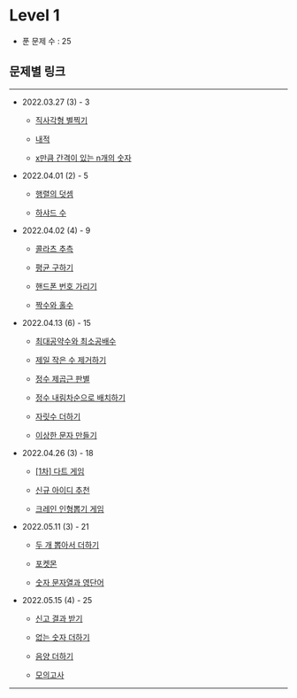 # Level 1

- 푼 문제 수 : 25

## 문제별 링크

----------------------

- 2022.03.27 (3) - 3

    - [직사각형 별찍기][rectangle star]

    - [내적][innerproduct]

    - [x만큼 간격이 있는 n개의 숫자][spaced number]

- 2022.04.01 (2) - 5

    - [행렬의 덧셈][sum of matrix]

    - [하샤드 수][harshad number]

- 2022.04.02 (4) - 9

    - [콜라츠 추측][Colatz Guessing]

    - [평균 구하기][Average]

    - [핸드폰 번호 가리기][Hide phone number]

    - [짝수와 홀수][Even and Odd]

- 2022.04.13 (6) - 15

    - [최대공약수와 최소공배수][Greatest Common Divisor and Least Common Multiple]

    - [제일 작은 수 제거하기][Delete Minimum]

    - [정수 제곱근 판별][Integer Square Root]

    - [정수 내림차순으로 배치하기][Placing Integers in Descending Order]

    - [자릿수 더하기][Add Digits]

    - [이상한 문자 만들기][Create Weird Characters]

- 2022.04.26 (3) - 18

    - [[1차] 다트 게임][1st Dart Game]
   
    - [신규 아이디 추천][New ID recommendation]

    - [크레인 인형뽑기 게임][Crane Puppet Game]

- 2022.05.11 (3) - 21 

    - [두 개 뽑아서 더하기][Take two and Add]

    - [포켓몬][Pokemon]

    - [숫자 문자열과 영단어][Numeric strings and English words]

- 2022.05.15 (4) - 25

    - [신고 결과 받기][Get report results]

    - [없는 숫자 더하기][Add missing numbers]

    - [음양 더하기][Add negative positive]

    - [모의고사][Mock exam]
    

[rectangle star]: ./rectangle_star.js "직사각형 별찍기"
[innerproduct]: ./innerproduct.js "내적"
[spaced number]: ./spaced_number.js "x만큼 간격이 있는 n개의 숫자"
[sum of matrix]: ./sum_of_matrix.js "행렬의 덧셈"
[harshad number]: ./harshad_number.js "하샤드 수"
[Colatz Guessing]: ./colatz_guessing.js "콜라츠 추측"
[Average]: ./average.js "평균 구하기"
[Hide phone number]: ./hide_phone_number.js "핸드폰 번호 가리기"
[Even and Odd]: ./even_odd.js "짝수와 홀수"
[Greatest Common Divisor and Least Common Multiple]: ./gcd_lcm.js "최대공약수와 최소공배수"
[Delete Minimum]: ./delete_min.js "제일 작은 수 제거하기"
[Integer Square Root]: ./integer_square_root.js "정수 제곱근 판별"
[Placing Integers in Descending Order]: ./placing_integers_in_descending_order.js "정수 내림차순으로 배치하기"
[Add Digits]: ./add_digits.js "자릿수 더하기"
[Create Weird Characters]: ./create_weird_characters.js "이상한 문자 만들기"
[1st Dart Game]: ./1st_dart_game.js "[1차] 다트 게임"
[New ID recommendation]: ./new_id_recommendation.js "신규 아이디 추천"
[Crane Puppet Game]: ./crane_puppet_game.js "크레인 인형뽑기 게임"
[Take two and Add]: ./take_two_and_add.js "두 개 뽑아서 더하기"
[Pokemon]: ./pokemon.js "포켓몬"
[Numeric strings and English words]: ./numeric_strings_and_english_words.js "숫자 문자열과 영단어"
[Get report results]: ./get_report_results.js "신고 결과 받기"
[Add missing numbers]: ./add_missing_numbers.js "없는 숫자 더하기"
[Add negative positive]: ./add_negative_positive.js "음양 더하기"
[Mock exam]: ./mock_exam.js "모의고사"

----------------------